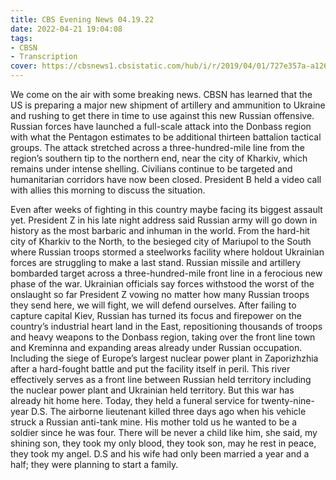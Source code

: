 ```yaml
---
title: CBS Evening News 04.19.22
date: 2022-04-21 19:04:08
tags:
- CBSN
- Transcription
cover: https://cbsnews1.cbsistatic.com/hub/i/r/2019/04/01/727e357a-a126-4138-a2c5-4d3222669d57/thumbnail/640x360/3ff2761028dc5c65cc4f07acd54bcd5c/cbsn2-logo-1920x1080.jpg
---
```

We come on the air with some breaking news. CBSN has learned that the US is preparing a major new shipment of artillery and ammunition to Ukraine and rushing to get there in time to use against this new Russian offensive. Russian forces have launched a full-scale attack into the Donbass region with what the Pentagon estimates to be additional thirteen battalion tactical groups. The attack stretched across a three-hundred-mile line from the region’s southern tip to the northern end, near the city of Kharkiv, which remains under intense shelling. Civilians continue to be targeted and humanitarian corridors have now been closed. President B held a video call with allies this morning to discuss the situation.

Even after weeks of fighting in this country maybe facing its biggest assault yet. President Z in his late night address said Russian army will go down in history as the most barbaric and inhuman in the world. From the hard-hit city of Kharkiv to the North, to the besieged city of Mariupol to the South where Russian troops stormed a steelworks facility where holdout Ukrainian forces are struggling to make a last stand. Russian missile and artillery bombarded target across a three-hundred-mile front line in a ferocious new phase of the war. Ukrainian officials say forces withstood the worst of the onslaught so far President Z vowing no matter how many Russian troops they send here, we will fight, we will defend ourselves. After failing to capture capital Kiev, Russian has turned its focus and firepower on the country’s industrial heart land in the East, repositioning thousands of troops and heavy weapons to the Donbass region, taking over the front line town and Kreminna and expanding areas already under Russian occupation. Including the siege of Europe’s largest nuclear power plant in Zaporizhzhia after a hard-fought battle and put the facility itself in peril. This river effectively serves as a front line between Russian held territory including the nuclear power plant and Ukrainian held territory. But this war has already hit home here. Today, they held a funeral service for twenty-nine-year D.S. The airborne lieutenant killed three days ago when his vehicle struck a Russian anti-tank mine. His mother told us he wanted to be a soldier since he was four. There will be never a child like him, she said, my shining son, they took my only blood, they took son, may he rest in peace, they took my angel. D.S and his wife had only been married a year and a half; they were planning to start a family. 
